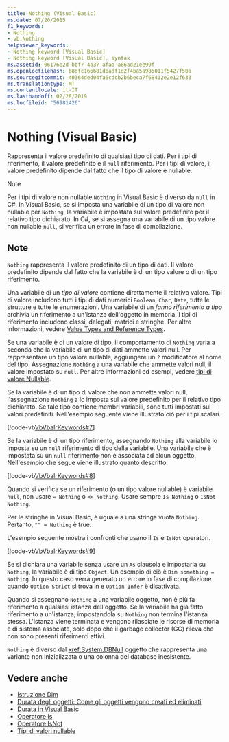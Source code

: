 ```yaml
---
title: Nothing (Visual Basic)
ms.date: 07/20/2015
f1_keywords:
- Nothing
- vb.Nothing
helpviewer_keywords:
- Nothing keyword [Visual Basic]
- Nothing keyword [Visual Basic], syntax
ms.assetid: 06176e2d-bbf7-4a37-afaa-a86ad21ee99f
ms.openlocfilehash: b8dfc166681dbadf1d2f4ba5a985011f5427f50a
ms.sourcegitcommit: 40364ded04fa6cdcb2b6beca7f68412e2e12f633
ms.translationtype: MT
ms.contentlocale: it-IT
ms.lasthandoff: 02/28/2019
ms.locfileid: "56981426"
---
```

# <a name="nothing-visual-basic"></a>Nothing (Visual Basic)
Rappresenta il valore predefinito di qualsiasi tipo di dati. Per i tipi di riferimento, il valore predefinito è il `null` riferimento. Per i tipi di valore, il valore predefinito dipende dal fatto che il tipo di valore è nullable.  
  
> [!NOTE]
>  Per i tipi di valore non nullable `Nothing` in Visual Basic è diverso da `null` in C#. In Visual Basic, se si imposta una variabile di un tipo di valore non nullable per `Nothing`, la variabile è impostata sul valore predefinito per il relativo tipo dichiarato. In C#, se si assegna una variabile di un tipo valore non nullable `null`, si verifica un errore in fase di compilazione.  
  
## <a name="remarks"></a>Note  
 `Nothing` rappresenta il valore predefinito di un tipo di dati. Il valore predefinito dipende dal fatto che la variabile è di un tipo valore o di un tipo riferimento.  
  
 Una variabile di un *tipo di valore* contiene direttamente il relativo valore. Tipi di valore includono tutti i tipi di dati numerici `Boolean`, `Char`, `Date`, tutte le strutture e tutte le enumerazioni. Una variabile di un *fanno riferimento a tipo* archivia un riferimento a un'istanza dell'oggetto in memoria. I tipi di riferimento includono classi, delegati, matrici e stringhe. Per altre informazioni, vedere [Value Types and Reference Types](../../visual-basic/programming-guide/language-features/data-types/value-types-and-reference-types.md).  
  
 Se una variabile è di un valore di tipo, il comportamento di `Nothing` varia a seconda che la variabile di un tipo di dati ammette valori null. Per rappresentare un tipo valore nullable, aggiungere un `?` modificatore al nome del tipo. Assegnazione `Nothing` a una variabile che ammette valori null, il valore impostato su `null`. Per altre informazioni ed esempi, vedere [tipi di valore Nullable](../../visual-basic/programming-guide/language-features/data-types/nullable-value-types.md).  
  
 Se la variabile è di un tipo di valore che non ammette valori null, l'assegnazione `Nothing` a lo imposta sul valore predefinito per il relativo tipo dichiarato. Se tale tipo contiene membri variabili, sono tutti impostati sui valori predefiniti. Nell'esempio seguente viene illustrato ciò per i tipi scalari.  
  
 [!code-vb[VbVbalrKeywords#7](~/samples/snippets/visualbasic/VS_Snippets_VBCSharp/VbVbalrKeywords/VB/Class2.vb#7)]  
  
 Se la variabile è di un tipo riferimento, assegnando `Nothing` alla variabile lo imposta su un `null` riferimento di tipo della variabile. Una variabile che è impostata su un `null` riferimento non è associata ad alcun oggetto. Nell'esempio che segue viene illustrato quanto descritto.  
  
 [!code-vb[VbVbalrKeywords#8](~/samples/snippets/visualbasic/VS_Snippets_VBCSharp/VbVbalrKeywords/VB/class3.vb#8)]  
  
 Quando si verifica se un riferimento (o un tipo valore nullable) è variabile `null`, non usare `= Nothing` o `<> Nothing`. Usare sempre `Is Nothing` o `IsNot Nothing`.  
  
 Per le stringhe in Visual Basic, è uguale a una stringa vuota `Nothing`. Pertanto, `"" = Nothing` è true.  
  
 L'esempio seguente mostra i confronti che usano il `Is` e `IsNot` operatori.  
  
 [!code-vb[VbVbalrKeywords#9](~/samples/snippets/visualbasic/VS_Snippets_VBCSharp/VbVbalrKeywords/VB/Class4.vb#9)]  
  
 Se si dichiara una variabile senza usare un `As` clausola e impostarla su `Nothing`, la variabile è di tipo `Object`. Un esempio di ciò è `Dim something = Nothing`. In questo caso verrà generato un errore in fase di compilazione quando `Option Strict` si trova in e `Option Infer` è disattivata.  
  
 Quando si assegnano `Nothing` a una variabile oggetto, non è più fa riferimento a qualsiasi istanza dell'oggetto. Se la variabile ha già fatto riferimento a un'istanza, impostandola su `Nothing` non termina l'istanza stessa. L'istanza viene terminata e vengono rilasciate le risorse di memoria e di sistema associate, solo dopo che il garbage collector (GC) rileva che non sono presenti riferimenti attivi.  
  
 `Nothing` è diverso dal <xref:System.DBNull> oggetto che rappresenta una variante non inizializzata o una colonna del database inesistente.  
  
## <a name="see-also"></a>Vedere anche
- [Istruzione Dim](../../visual-basic/language-reference/statements/dim-statement.md)
- [Durata degli oggetti: Come gli oggetti vengono creati ed eliminati](../../visual-basic/programming-guide/language-features/objects-and-classes/object-lifetime-how-objects-are-created-and-destroyed.md)
- [Durata in Visual Basic](../../visual-basic/programming-guide/language-features/declared-elements/lifetime.md)
- [Operatore Is](../../visual-basic/language-reference/operators/is-operator.md)
- [Operatore IsNot](../../visual-basic/language-reference/operators/isnot-operator.md)
- [Tipi di valori nullable](../../visual-basic/programming-guide/language-features/data-types/nullable-value-types.md)

